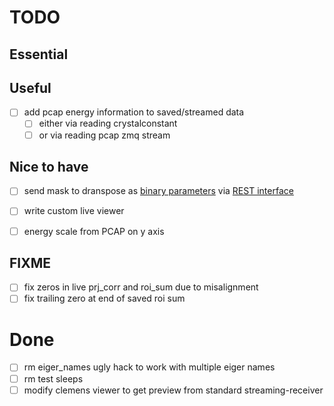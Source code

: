 # TODO

## Essential

## Useful
 - [ ] add pcap energy information to saved/streamed data
     - [ ] either via reading crystalconstant
     - [ ] or via reading pcap zmq stream

## Nice to have
 - [ ] send mask to dranspose as [binary parameters](https://gitlab.maxiv.lu.se/scisw/daq-modules/dranspose/-/blob/main/tests/test_replay.py#L202) via [REST interface](https://gitlab.maxiv.lu.se/scisw/daq-modules/dranspose/-/blob/main/tests/test_parameters.py#L114) 
 - [ ] write custom live viewer 
 - [ ] energy scale from PCAP on y axis 


## FIXME
 - [ ] fix zeros in live prj_corr and roi_sum due to misalignment
 - [ ] fix trailing zero at end of saved roi sum

# Done
 - [ ] rm eiger_names ugly hack to work with multiple eiger names
 - [ ] rm test sleeps
 - [ ] modify clemens viewer to get preview from standard streaming-receiver
